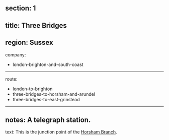 section: 1
----
title: Three Bridges
----
region: Sussex
----
company:
- london-brighton-and-south-coast
----
route:
- london-to-brighton
- three-bridges-to-horsham-and-arundel
- three-bridges-to-east-grinstead
----
notes: A telegraph station.
----
text: This is the junction point of the [Horsham Branch](/routes/three-bridges-to-horsham-and-arundel).

